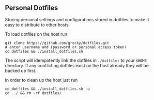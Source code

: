 ## Personal Dotfiles

Storing personal settings and configurations stored in dotfiles to make it easy to distribute to other hosts.

To load dotfiles on the host run

```shell
git clone https://github.com/grocky/dotfiles.git
# enter username and (password or personal access token)
cd dotfiles && ./install_dotfiles.sh
```

The script will idempotently link the dotfiles in `./dotfiles` to your `$HOME` directory. If any conflicting dotfiles exist on the host already they will be backed up first.

In order to clean up the host just run

```shell
cd dotfiles && ./install_dotfiles.sh -u
cd ../ && rm -rf dotfiles/
```


